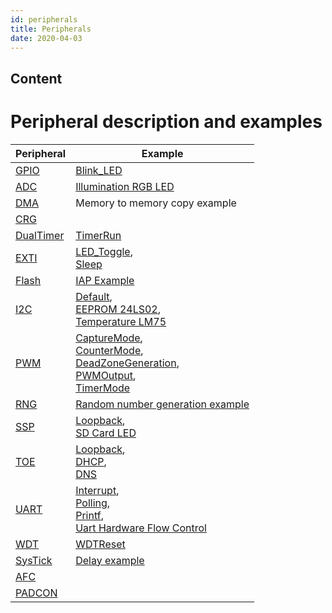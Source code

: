 ```yaml
---
id: peripherals
title: Peripherals
date: 2020-04-03
---
```



## Content

# Peripheral description and examples
|Peripheral                                                                           | Example                                                                          |
|-------------------------------------------------------------------------------------|----------------------------------------------------------------------------------|
|[GPIO](http://wizwiki.net/wiki/doku.php?id=products:w7500:peripherals:gpio)          |[Blink_LED](http://wizwiki.net/wiki/doku.php?id=products:w7500:peripherals:gpio:blink_led)|
|[ADC](http://wizwiki.net/wiki/doku.php?id=products:w7500:peripherals:adc)            |[Illumination RGB LED](http://wizwiki.net/wiki/doku.php?id=products:w7500:peripherals:adc:illumination_sensor)                                                               | 
|[DMA](http://wizwiki.net/wiki/doku.php?id=products:w7500:peripherals:dma)            |Memory to memory copy example                                                                               |
|[CRG](http://wizwiki.net/wiki/doku.php?id=products:w7500:peripherals:crg)            |                                                                                  |
|[DualTimer](http://wizwiki.net/wiki/doku.php?id=products:w7500:peripherals:dualtimer)|[TimerRun](http://wizwiki.net/wiki/doku.php?id=products:w7500:peripherals:dualtimer:timerrun)|
|[EXTI](http://wizwiki.net/wiki/doku.php?id=products:w7500:peripherals:exti)          |[LED_Toggle](http://wizwiki.net/wiki/doku.php?id=products:w7500:peripherals:exti:led_toggle),<br /> [Sleep](http://wizwiki.net/wiki/doku.php?id=products:w7500:peripherals:exti:sleep)                                                    |
|[Flash](http://wizwiki.net/wiki/doku.php?id=products:w7500:peripherals:flash)        |[IAP Example](http://wizwiki.net/wiki/doku.php?id=products:w7500:peripherals:flash:iapexample)                                                                       |
|[I2C](http://wizwiki.net/wiki/doku.php?id=products:w7500:peripherals:i2c)            |[Default](http://wizwiki.net/wiki/doku.php?id=products:w7500:peripherals:i2c:init),<br /> [EEPROM 24LS02](http://wizwiki.net/wiki/doku.php?id=products:w7500:peripherals:i2c:eeprom),<br /> [Temperature LM75](http://wizwiki.net/wiki/doku.php?id=products:w7500:peripherals:i2c:lm75_temperature)                                     |
|[PWM](http://wizwiki.net/wiki/doku.php?id=products:w7500:peripherals:pwm)            |[CaptureMode](http://wizwiki.net/wiki/doku.php?id=products:w7500:peripherals:pwm:capturemode),<br /> [CounterMode](http://wizwiki.net/wiki/doku.php?id=products:w7500:peripherals:pwm:countermode),<br /> [DeadZoneGeneration](http://wizwiki.net/wiki/doku.php?id=products:w7500:peripherals:pwm:deadzonegeneration),<br /> [PWMOutput](http://wizwiki.net/wiki/doku.php?id=products:w7500:peripherals:pwm:pwmoutput),<br /> [TimerMode](http://wizwiki.net/wiki/doku.php?id=products:w7500:peripherals:pwm:timermode)|
|[RNG](http://wizwiki.net/wiki/doku.php?id=products:w7500:peripherals:rng)            |[Random number generation example](http://wizwiki.net/wiki/doku.php?id=products:w7500:peripherals:rng:rng_ex)                                                   |
|[SSP](http://wizwiki.net/wiki/doku.php?id=products:w7500:peripherals:ssp)            |[Loopback](http://wizwiki.net/wiki/doku.php?id=products:w7500:peripherals:ssp:loopback),<br />[SD Card LED](http://wizwiki.net/wiki/doku.php?id=products:w7500:peripherals:ssp:sd_card_led)
|[TOE](http://wizwiki.net/wiki/doku.php?id=products:w7500:peripherals:toe)            |[Loopback](http://wizwiki.net/wiki/doku.php?id=products:w7500:peripherals:toe:loopback),<br /> [DHCP](http://wizwiki.net/wiki/doku.php?id=products:w7500:peripherals:toe:dhcpclient),<br /> [DNS](http://wizwiki.net/wiki/doku.php?id=products:w7500:peripherals:toe:dnsclient)                                                       |
|[UART](http://wizwiki.net/wiki/doku.php?id=products:w7500:peripherals:uart)          |[Interrupt](http://wizwiki.net/wiki/doku.php?id=products:w7500:peripherals:uart:inter),<br /> [Polling](http://wizwiki.net/wiki/doku.php?id=products:w7500:peripherals:uart:polling),<br /> [Printf](http://wizwiki.net/wiki/doku.php?id=products:w7500:peripherals:uart:printf),<br /> [Uart Hardware Flow Control](http://wizwiki.net/wiki/doku.php?id=products:w7500:peripherals:uart:flowcontrol)                |
|[WDT](http://wizwiki.net/wiki/doku.php?id=products:w7500:peripherals:wdt)            |[WDTReset](http://wizwiki.net/wiki/doku.php?id=products:w7500:peripherals:wdt:wdtreset)|
|[SysTick](http://wizwiki.net/wiki/doku.php?id=products:w7500:peripherals:systick)                                | [Delay example](http://wizwiki.net/wiki/doku.php?id=products:w7500:peripherals:systick:delay) |
|[AFC](http://wizwiki.net/wiki/doku.php?id=products:w7500:peripherals:afc)            |                                                                       |
|[PADCON](http://wizwiki.net/wiki/doku.php?id=products:w7500:peripherals:padcon)      |                                                                                  |
